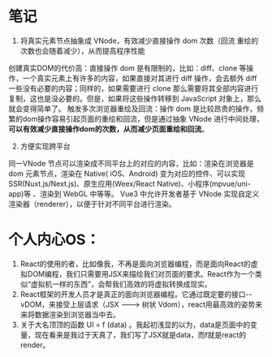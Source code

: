 # 笔记

1. 将真实元素节点抽象成 VNode，有效减少直接操作 dom 次数（回流 重绘的次数也会随着减少），从而提高程序性能

创建真实DOM的代价高：直接操作 dom 是有限制的，比如：diff、clone 等操作，⼀个真实元素上有许多的内容，如果直接对其进行 diff 操作，会去额外 diff ⼀些没有必要的内容；同样的，如果需要进行 clone 那么需要将其全部内容进行复制，这也是没必要的。但是，如果将这些操作转移到 JavaScript 对象上，那么就会变得简单了。
触发多次浏览器重绘及回流：操作 dom 是比较昂贵的操作，频繁的dom操作容易引起页面的重绘和回流，但是通过抽象 VNode 进行中间处理，**可以有效减少直接操作dom的次数，从而减少页面重绘和回流**。

2. 方便实现跨平台

同一VNode 节点可以渲染成不同平台上的对应的内容，比如：渲染在浏览器是 dom 元素节点，渲染在 Native( iOS、Android) 变为对应的控件、可以实现 SSR(Nuxt.js/Next.js)、原生应用(Weex/React Native)、小程序(mpvue/uni-app)等 、渲染到 WebGL 中等等。
Vue3 中允许开发者基于 VNode 实现自定义渲染器（renderer），以便于针对不同平台进行渲染。


# 个人内心OS：
1. React的使用的者，比如像我，不再是面向浏览器编程，而是面向React的虚拟DOM编程，我们只需要用JSX来描绘我们对页面的要求。React作为一个类似“虚拟机一样的东西”，会帮我们高效的将虚拟转换成现实。
2. React框架的开发人员才是真正的面向浏览器编程。它通过既定要的接口--vDOM，来接受上层请求（JSX ---> 树状 Vdom），react用最高效的姿势来来将数据渲染到浏览器当中去。
3. 关于大名顶顶的函数 UI = f (data) 。我起初浅显的以为，data是页面中的变量，现在看来是我过于天真了，我们写了JSX就是data，而f就是react的render。
